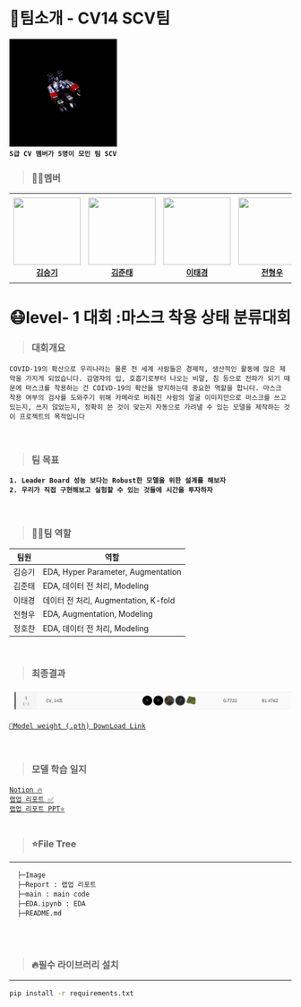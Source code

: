 # 🦆팀소개 - CV14 SCV팀

![scv](./Image/scv.gif)
<br/>
**`S급 CV 멤버가 5명이 모인 팀 SCV`**  


> ### 🏃‍♂️멤버
<table>
    <tr height="160px">
        <td align="center" width="150px">
            <a href="https://github.com/seungki1011"><img height="120px" width="120px" src="https://avatars.githubusercontent.com/u/120040458?v=4"/></a>
            <br/>
            <a href="https://github.com/seungki1011"><strong>김승기 </strong></a>
            <br />
        </td>
        <td align="center" width="150px">
            <a href="https://github.com/KZunT"><img height="120px" width="120px" src="https://avatars.githubusercontent.com/u/94132370?v=4"/></a>
            <br/>
            <a href="https://github.com/KZunT"><strong>김준태</strong></a>
            <br />
        </td>
        <td align="center" width="150px">
            <a href="https://github.com/Guitarboyjason"><img height="120px" width="120px" src="https://avatars.githubusercontent.com/u/61171399?v=4"/></a>
            <br/>
            <a href="https://github.com/Guitarboyjason"><strong>이태경</strong></a>
            <br />
        </td>
        <td align="center" width="150px">
            <a href="https://github.com/helpmeIamnewbie"><img height="120px" width="120px" src=https://avatars.githubusercontent.com/u/102274521?v=4"/></a>
            <br />
            <a href="https://github.com/helpmeIamnewbie"><strong>전형우</strong></a>
            <br />
        </td>
        <td align="center" width="150px">
            <a href="https://github.com/Eumgill98"><img height="120px" width="120px" src="https://avatars.githubusercontent.com/u/108447906?v=4"/></a>
            <br />
            <a href="https://github.com/Eumgill98"><strong>정호찬</strong></a>
            <br />
        </td>
    </tr>
</table>  
  
  
                
# 😷level- 1 대회 :마스크 착용 상태 분류대회

> ### 대회개요
`COVID-19의 확산으로 우리나라는 물론 전 세계 사람들은 경제적, 생산적인 활동에 많은 제약을 가지게 되었습니다. 감염자의 입, 호흡기로부터 나오는 비말, 침 등으로 전파가 되기 때문에 마스크를 착용하는 건 COIVD-19의 확산을 방지하는데 중요한 역할을 합니다. 마스크 착용 여부의 검사를 도와주기 위해 카메라로 비춰진 사람의 얼굴 이미지만으로 마스크를 쓰고 있는지, 쓰지 않았는지, 정확히 쓴 것이 맞는지 자동으로 가려낼 수 있는 모델을 제작하는 것이 프로젝트의 목적입니다`
<br/><br/><br/>
> ### 팀 목표
                
**`1. Leader Board 성능 보다는 Robust한 모델을 위한 설계를 해보자`**  
**`2. 우리가 직접 구현해보고 실험할 수 있는 것들에 시간을 투자하자`**
<br/><br/><br/>
> ### 🏃‍♂️팀 역할
|팀원|역할|
|------|---|
|김승기|EDA, Hyper Parameter, Augmentation|
|김준태|EDA, 데이터 전 처리, Modeling|
|이태경|데이터 전 처리, Augmentation, K-fold|
|전형우|EDA, Augmentation, Modeling|
|정호찬|EDA, 데이터 전 처리, Modeling |

<br/>

> ### 최종결과
<img src="./Image/private.png" width="800"/>
                
<a href = 'https://bottlenose-oak-2e3.notion.site/Model-weights-result-0d6e3ad6401348a58f39edc857abc6b3'>`📀Model weight (.pth) DownLoad Link`</a>
<br/><br/><br/>

> ### 모델 학습 일지 
<a href='https://bottlenose-oak-2e3.notion.site/wrap-up-report-c37b3c035f82462480954c78dabbdc5c'> `Notion 🔥`</a>  
<a href='https://github.com/boostcampaitech5/level1_imageclassification-cv-14/blob/main/Report/report.pdf'>`랩업 리포트 ✅`</a>  
<a href='https://github.com/boostcampaitech5/level1_imageclassification-cv-14/blob/main/Report/report_ppt.pdf'>`랩업 리포트 PPT⭐`</a>
<br/><br/>
                
> ### ⭐File Tree
---
```bash
  ├─Image
  ├─Report : 랩업 리포트
  ├─main : main code
  ├─EDA.ipynb : EDA 
  ├─README.md

``` 
<br/><br/>
                
> ### 🔥필수 라이브러리 설치
---
``` bash
pip install -r requirements.txt
```
